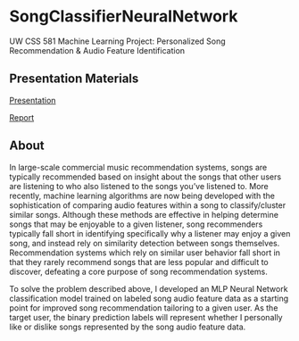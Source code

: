 # SongClassifierNeuralNetwork
UW CSS 581 Machine Learning Project: Personalized Song Recommendation & Audio Feature Identification

## Presentation Materials

[Presentation](https://drive.google.com/file/d/1cm5X2AOGS0e0fRbbqie0bdl7gMoMV8Cu/view?usp=sharing)

[Report](https://drive.google.com/file/d/1PmU0BHjCdAFGKBG76EJkc1dfi5WnWD0R/view?usp=sharing)

## About

In large-scale commercial music recommendation systems, songs are typically recommended 
based on insight about the songs that other users are listening to who also listened to the
songs you’ve listened to. More recently, machine learning algorithms are now being
developed with the sophistication of comparing audio features within a song to
classify/cluster similar songs. Although these methods are effective in helping determine
songs that may be enjoyable to a given listener, song recommenders typically fall short in
identifying specifically why a listener may enjoy a given song, and instead rely on similarity
detection between songs themselves. Recommendation systems which rely on similar user
behavior fall short in that they rarely recommend songs that are less popular and difficult to
discover, defeating a core purpose of song recommendation systems.

To solve the problem described above, I developed an MLP Neural Network classification
model trained on labeled song audio feature data as a starting point for improved song
recommendation tailoring to a given user. As the target user, the binary prediction labels will
represent whether I personally like or dislike songs represented by the song audio feature
data.
